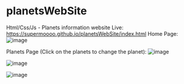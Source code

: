 # planetsWebSite
Html/Css/Js - Planets information website
Live: https://supermoooo.github.io/planetsWebSite/index.html
Home Page:
![image](https://github.com/SuperMoooo/planetsWebSite/assets/134961694/62fd6dae-9c20-4c4f-b9c9-cb956cb19da0)

Planets Page (Click on the planets to change the planet):
![image](https://github.com/SuperMoooo/planetsWebSite/assets/134961694/aa14f6dc-7feb-4ed1-a828-8ac33273633d)

![image](https://github.com/SuperMoooo/planetsWebSite/assets/134961694/0433cf93-8236-4833-b09c-47fa64c37b81)

![image](https://github.com/SuperMoooo/planetsWebSite/assets/134961694/7d8b948c-f4b8-49f3-8168-1aafb5f8a77e)
